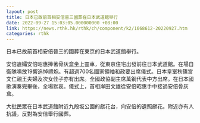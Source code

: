 ```yaml
---
layout: post
title: 日本已故前首相安倍晉三國葬在日本武道館舉行
date: 2022-09-27 15:03:05.000000000 +08:00
link: https://news.rthk.hk/rthk/ch/component/k2/1668612-20220927.htm
categories: rthk
---
```


日本已故前首相安倍晉三的國葬在東京的日本武道館舉行。

安倍遺孀安倍昭惠捧著骨灰盒坐上靈車，從東京住宅出發前往日本武道館。在場自衛隊鳴放19響追悼禮炮。有超過700名國家領袖和政要出席儀式。日本皇室秋篠宮文仁親王夫婦及次女佳子亦有出席。全國政協副主席萬鋼代表中方出席。在日本國歌演奏完畢後，全場默哀。儀式上，首相岸田文雄從安倍昭惠手中接過安倍骨灰盒。

大批民眾在日本武道館附近九段坂公園的獻花台，向安倍的遺照獻花。附近亦有人抗議，反對為安倍舉行國葬。
